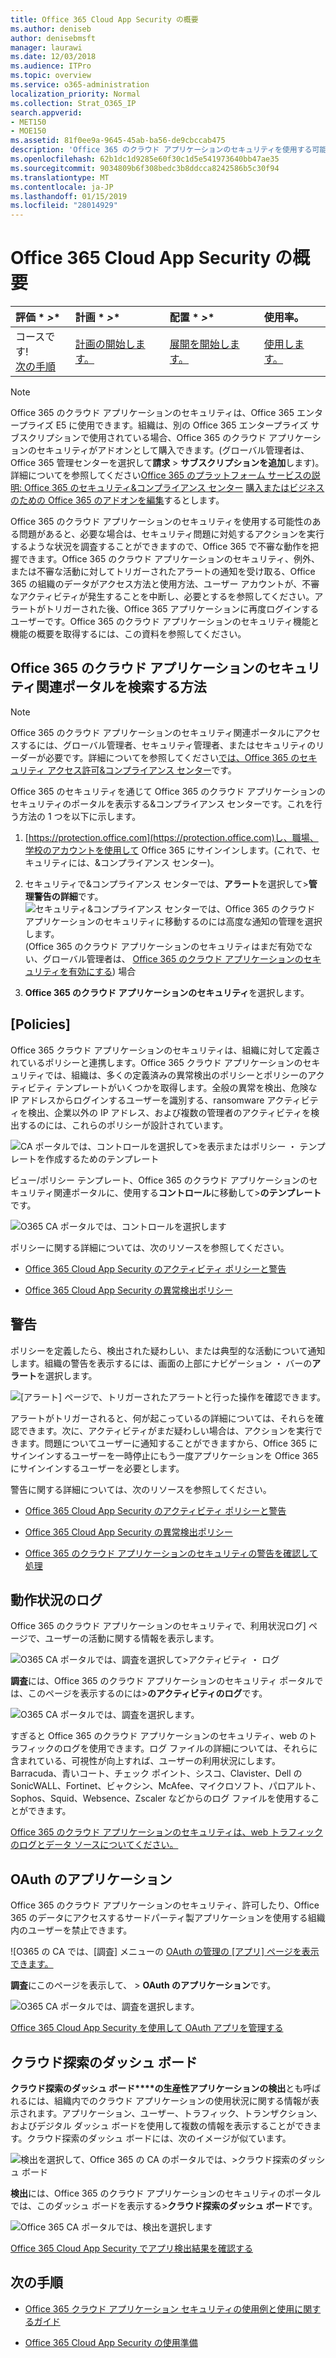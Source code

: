 ```yaml
---
title: Office 365 Cloud App Security の概要
ms.author: deniseb
author: denisebmsft
manager: laurawi
ms.date: 12/03/2018
ms.audience: ITPro
ms.topic: overview
ms.service: o365-administration
localization_priority: Normal
ms.collection: Strat_O365_IP
search.appverid:
- MET150
- MOE150
ms.assetid: 81f0ee9a-9645-45ab-ba56-de9cbccab475
description: 'Office 365 のクラウド アプリケーションのセキュリティを使用する可能性のある問題があると、必要な場合は、セキュリティ問題に対処するアクションを実行するような状況を調査することができますので、Office 365 で不審な動作を把握できます。 '
ms.openlocfilehash: 62b1dc1d9285e60f30c1d5e541973640bb47ae35
ms.sourcegitcommit: 9034809b6f308bedc3b8ddcca8242586b5c30f94
ms.translationtype: MT
ms.contentlocale: ja-JP
ms.lasthandoff: 01/15/2019
ms.locfileid: "28014929"
---
```

# <a name="overview-of-office-365-cloud-app-security"></a>Office 365 Cloud App Security の概要
  
|評価 * *\>**|計画 * *\>**|配置 * *\>**|使用率。|
|:-----|:-----|:-----|:-----|
|コースです!  <br/> [次の手順](get-ready-for-office-365-cas.md) <br/> |[計画の開始します。](get-ready-for-office-365-cas.md) <br/> |[展開を開始します。](turn-on-office-365-cas.md) <br/> |[使用します。](utilization-activities-for-ocas.md) <br/> |
   
> [!NOTE]
> Office 365 のクラウド アプリケーションのセキュリティは、Office 365 エンタープライズ E5 に使用できます。組織は、別の Office 365 エンタープライズ サブスクリプションで使用されている場合、Office 365 のクラウド アプリケーションのセキュリティがアドオンとして購入できます。(グローバル管理者は、Office 365 管理センターを選択して**請求** \> **サブスクリプションを追加**します)。詳細についてを参照してください[Office 365 のプラットフォーム サービスの説明: Office 365 のセキュリティ&amp;コンプライアンス センター](https://technet.microsoft.com/en-us/library/dn933793.aspx) [購入またはビジネスのための Office 365 のアドオンを編集](https://support.office.com/article/4e7b57d6-b93b-457d-aecd-0ea58bff07a6)するとします。 
  
Office 365 のクラウド アプリケーションのセキュリティを使用する可能性のある問題があると、必要な場合は、セキュリティ問題に対処するアクションを実行するような状況を調査することができますので、Office 365 で不審な動作を把握できます。Office 365 のクラウド アプリケーションのセキュリティ、例外、または不審な活動に対してトリガーされたアラートの通知を受け取る、Office 365 の組織のデータがアクセス方法と使用方法、ユーザー アカウントが、不審なアクティビティが発生することを中断し、必要とするを参照してください。アラートがトリガーされた後、Office 365 アプリケーションに再度ログインするユーザーです。Office 365 のクラウド アプリケーションのセキュリティ機能と機能の概要を取得するには、この資料を参照してください。
  
    
## <a name="how-to-find-the-office-365-cloud-app-security-portal"></a>Office 365 のクラウド アプリケーションのセキュリティ関連ポータルを検索する方法

> [!NOTE]
> Office 365 のクラウド アプリケーションのセキュリティ関連ポータルにアクセスするには、グローバル管理者、セキュリティ管理者、またはセキュリティのリーダーが必要です。詳細についてを参照してください[では、Office 365 のセキュリティ アクセス許可&amp;コンプライアンス センター](permissions-in-the-security-and-compliance-center.md)です。 
  
Office 365 のセキュリティを通じて Office 365 のクラウド アプリケーションのセキュリティのポータルを表示する&amp;コンプライアンス センターです。これを行う方法の 1 つを以下に示します。
  
1. [https://protection.office.com](https://protection.office.com)し、職場、学校のアカウントを使用して Office 365 にサインインします。(これで、セキュリティには、&amp;コンプライアンス センター)。 
    
2. セキュリティで&amp;コンプライアンス センターでは、**アラート**を選択して\>**管理警告の詳細**です。 <br/>![セキュリティ&amp;コンプライアンス センターでは、Office 365 のクラウド アプリケーションのセキュリティに移動するのには高度な通知の管理を選択します。](media/958632d4-03e3-4ade-8e22-d5509db6fca7.png)<br/>(Office 365 のクラウド アプリケーションのセキュリティはまだ有効でない、グローバル管理者は、 [Office 365 のクラウド アプリケーションのセキュリティを有効にする](turn-on-office-365-cas.md)) 場合
    
3. **Office 365 のクラウド アプリケーションのセキュリティ**を選択します。 
    
## <a name="policies"></a>[Policies]

Office 365 クラウド アプリケーションのセキュリティは、組織に対して定義されているポリシーと連携します。Office 365 クラウド アプリケーションのセキュリティでは、組織は、多くの定義済みの異常検出のポリシーとポリシーのアクティビティ テンプレートがいくつかを取得します。全般の異常を検出、危険な IP アドレスからログインするユーザーを識別する、ransomware アクティビティを検出、企業以外の IP アドレス、および複数の管理者のアクティビティを検出するのには、これらのポリシーが設計されています。
  
![CA ポータルでは、コントロールを選択して\>を表示またはポリシー ・ テンプレートを作成するためのテンプレート](media/88f615b4-aa8a-480c-b239-323dfcd628e1.png)
  
ビュー/ポリシー テンプレート、Office 365 のクラウド アプリケーションのセキュリティ関連ポータルに、使用する**コントロール**に移動して\>**のテンプレート**です。 
  
![O365 CA ポータルでは、コントロールを選択します](media/287c2ea9-5172-4697-8e0e-b9ab654105bc.png)
  
ポリシーに関する詳細については、次のリソースを参照してください。
  
- [Office 365 Cloud App Security のアクティビティ ポリシーと警告](activity-policies-and-alerts.md)
    
- [Office 365 Cloud App Security の異常検出ポリシー](anomaly-detection-policies-in-ocas.md)
    
## <a name="alerts"></a>警告

ポリシーを定義したら、検出された疑わしい、または典型的な活動について通知します。組織の警告を表示するには、画面の上部にナビゲーション ・ バーの**アラート**を選択します。 
  
![[アラート] ページで、トリガーされたアラートと行った操作を確認できます。](media/3b53d4c9-4b13-435d-8547-8c0f9ae6b914.png)
  
アラートがトリガーされると、何が起こっているの詳細については、それらを確認できます。次に、アクティビティがまだ疑わしい場合は、アクションを実行できます。問題についてユーザーに通知することができますから、Office 365 にサインインするユーザーを一時停止にもう一度アプリケーションを Office 365 にサインインするユーザーを必要とします。
  
警告に関する詳細については、次のリソースを参照してください。
  
- [Office 365 Cloud App Security のアクティビティ ポリシーと警告](activity-policies-and-alerts.md)
    
- [Office 365 Cloud App Security の異常検出ポリシー](anomaly-detection-policies-in-ocas.md)
    
- [Office 365 のクラウド アプリケーションのセキュリティの警告を確認して処理](review-office-365-cas-alerts.md)
    
## <a name="activity-logs"></a>動作状況のログ

Office 365 のクラウド アプリケーションのセキュリティで、利用状況ログ] ページで、ユーザーの活動に関する情報を表示します。
  
![O365 CA ポータルでは、調査を選択して\>アクティビティ ・ ログ](media/ec19e77d-4e11-49fc-ab7c-0e8b0c29c93c.png)
  
**調査**には、Office 365 のクラウド アプリケーションのセキュリティ ポータルでは、このページを表示するのには\>**のアクティビティのログ**です。 
  
![O365 CA ポータルでは、調査を選択します。](media/8c7b87c9-71a6-4952-adb2-185e941ffe9a.png)
  
すぎると Office 365 のクラウド アプリケーションのセキュリティ、web のトラフィックのログを使用できます。ログ ファイルの詳細については、それらに含まれている、可視性が向上すれば、ユーザーの利用状況にします。Barracuda、青いコート、チェック ポイント、シスコ、Clavister、Dell の SonicWALL、Fortinet、ビャクシン、McAfee、マイクロソフト、パロアルト、Sophos、Squid、Websence、Zscaler などからのログ ファイルを使用することができます。
  
[Office 365 のクラウド アプリケーションのセキュリティは、web トラフィックのログとデータ ソースについてください。](web-traffic-logs-and-data-sources-for-ocas.md)
  
## <a name="oauth-apps"></a>OAuth のアプリケーション

Office 365 のクラウド アプリケーションのセキュリティ、許可したり、Office 365 のデータにアクセスするサードパーティ製アプリケーションを使用する組織内のユーザーを禁止できます。
  
![O365 の CA では、[調査] メニューの [OAuth の管理の [アプリ] ページを表示できます。](media/78272cda-986f-4b3b-bbbe-8c236c74f5d3.png)
  
**調査**にこのページを表示して、 \> **OAuth のアプリケーション**です。 
  
![O365 CA ポータルでは、調査を選択します。](media/8c7b87c9-71a6-4952-adb2-185e941ffe9a.png)
  
[Office 365 Cloud App Security を使用して OAuth アプリを管理する](manage-app-permissions-in-ocas.md)
  
## <a name="cloud-discovery-dashboard"></a>クラウド探索のダッシュ ボード

**クラウド探索のダッシュ ボード****の生産性アプリケーションの検出**とも呼ばれるには、組織内でのクラウド アプリケーションの使用状況に関する情報が表示されます。アプリケーション、ユーザー、トラフィック、トランザクション、およびデジタル ダッシュ ボードを使用して複数の情報を表示することができます。クラウド探索のダッシュ ボードには、次のイメージが似ています。 
  
![検出を選択して、Office 365 の CA のポータルでは、\>クラウド探索のダッシュ ボード](media/61269290-fd82-4d4b-8045-aea1ebc82287.png)
  
**検出**には、Office 365 のクラウド アプリケーションのセキュリティのポータルでは、このダッシュ ボードを表示する\>**クラウド探索のダッシュ ボード**です。 
  
![Office 365 CA ポータルでは、検出を選択します](media/73b5299f-94b5-49dd-a00f-154d188eb2c5.png)
  
[Office 365 Cloud App Security でアプリ検出結果を確認する](review-app-discovery-findings-in-ocas.md)
  
## <a name="next-steps"></a>次の手順

- [Office 365 クラウド アプリケーション セキュリティの使用例と使用に関するガイド](https://aka.ms/O365CASGuide)
    
- [Office 365 Cloud App Security の使用準備](get-ready-for-office-365-cas.md)
    


